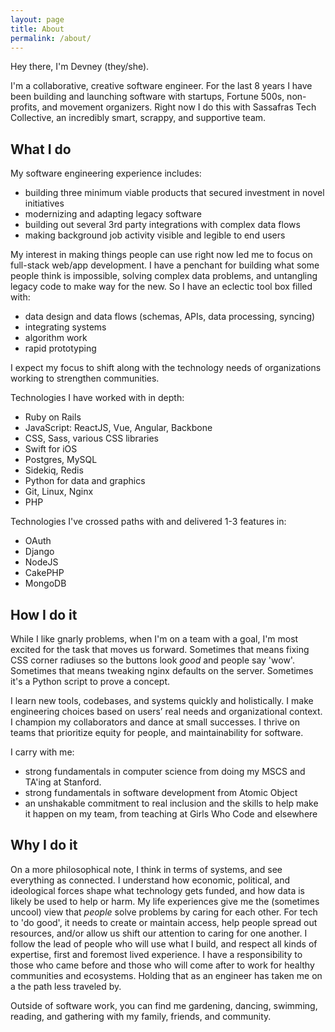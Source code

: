 ```yaml
---
layout: page
title: About
permalink: /about/
---
```


Hey there, I'm Devney (they/she).

I'm a collaborative, creative software engineer. For the last 8 years I have been building and launching software with startups, Fortune 500s, non-profits, and movement organizers. Right now I do this with Sassafras Tech Collective, an incredibly smart, scrappy, and supportive team.

## What I do
My software engineering experience includes:
- building three minimum viable products that secured investment in novel initiatives
- modernizing and adapting legacy software
- building out several 3rd party integrations with complex data flows
- making background job activity visible and legible to end users

My interest in making things people can use right now led me to focus on full-stack web/app development. I have a penchant for building what some people think is impossible, solving complex data problems, and untangling legacy code to make way for the new. So I have an eclectic tool box filled with:
- data design and data flows (schemas, APIs, data processing, syncing)
- integrating systems
- algorithm work
- rapid prototyping

I expect my focus to shift along with the technology needs of organizations working to strengthen communities.

Technologies I have worked with in depth:
- Ruby on Rails
- JavaScript: ReactJS, Vue, Angular, Backbone
- CSS, Sass, various CSS libraries
- Swift for iOS
- Postgres, MySQL
- Sidekiq, Redis
- Python for data and graphics
- Git, Linux, Nginx
- PHP

Technologies I've crossed paths with and delivered 1-3 features in:
- OAuth
- Django
- NodeJS
- CakePHP
- MongoDB

## How I do it

While I like gnarly problems, when I'm on a team with a goal, I'm most excited for the task that moves us forward. Sometimes that means fixing CSS corner radiuses so the buttons look _good_ and people say 'wow'. Sometimes that means tweaking nginx defaults on the server. Sometimes it's a Python script to prove a concept.

I learn new tools, codebases, and systems quickly and holistically. I make engineering choices based on users’ real needs and organizational context. I champion my collaborators and dance at small successes. I thrive on teams that prioritize equity for people, and maintainability for software.

I carry with me:
 - strong fundamentals in computer science from doing my MSCS and TA'ing at Stanford.
 - strong fundamentals in software development from Atomic Object
-  an unshakable commitment to real inclusion and the skills to help make it happen on my team, from teaching at Girls Who Code and elsewhere

## Why I do it

On a more philosophical note, I think in terms of systems, and see everything as connected. I understand how economic, political, and ideological forces shape what technology gets funded, and how data is likely be used to help or harm. My life experiences give me the (sometimes uncool) view that _people_ solve problems by caring for each other. For tech to 'do good', it needs to create or maintain access, help people spread out resources, and/or allow us shift our attention to caring for one another. I follow the lead of people who will use what I build, and respect all kinds of expertise, first and foremost lived experience. I have a responsibility to those who came before and those who will come after to work for healthy communities and ecosystems. Holding that as an engineer has taken me on a the path less traveled by.

Outside of software work, you can find me gardening, dancing, swimming, reading, and gathering with my family, friends, and community.
